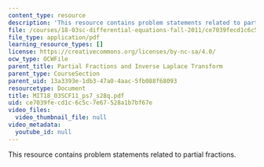 ```yaml
---
content_type: resource
description: 'This resource contains problem statements related to partial fractions. '
file: /courses/18-03sc-differential-equations-fall-2011/ce7039fecd1c6c5c7e67528a1b7bf67e_MIT18_03SCF11_ps7_s28q.pdf
file_type: application/pdf
learning_resource_types: []
license: https://creativecommons.org/licenses/by-nc-sa/4.0/
ocw_type: OCWFile
parent_title: Partial Fractions and Inverse Laplace Transform
parent_type: CourseSection
parent_uid: 13a3393e-1db3-47a0-4aac-5fb088f68093
resourcetype: Document
title: MIT18_03SCF11_ps7_s28q.pdf
uid: ce7039fe-cd1c-6c5c-7e67-528a1b7bf67e
video_files:
  video_thumbnail_file: null
video_metadata:
  youtube_id: null
---
```

This resource contains problem statements related to partial fractions. 